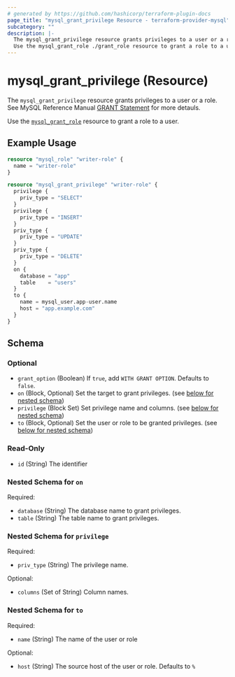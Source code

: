 ```yaml
---
# generated by https://github.com/hashicorp/terraform-plugin-docs
page_title: "mysql_grant_privilege Resource - terraform-provider-mysql"
subcategory: ""
description: |-
  The mysql_grant_privilege resource grants privileges to a user or a role. See MySQL Reference Manual GRANT Statement https://dev.mysql.com/doc/refman/8.0/en/grant.html for more detauls.
  Use the mysql_grant_role ./grant_role resource to grant a role to a user.
---
```


# mysql_grant_privilege (Resource)

The `mysql_grant_privilege` resource grants privileges to a user or a role. See MySQL Reference Manual [GRANT Statement](https://dev.mysql.com/doc/refman/8.0/en/grant.html) for more detauls.

Use the [`mysql_grant_role`](./grant_role) resource to grant a role to a user.

## Example Usage

```terraform
resource "mysql_role" "writer-role" {
  name = "writer-role"
}

resource "mysql_grant_privilege" "writer-role" {
  privilege {
    priv_type = "SELECT"
  }
  privilege {
    priv_type = "INSERT"
  }
  priv_type {
    priv_type = "UPDATE"
  }
  priv_type {
    priv_type = "DELETE"
  }
  on {
    database = "app"
    table    = "users"
  }
  to {
    name = mysql_user.app-user.name
    host = "app.example.com"
  }
}
```

<!-- schema generated by tfplugindocs -->
## Schema

### Optional

- `grant_option` (Boolean) If `true`, add `WITH GRANT OPTION`. Defaults to `false`.
- `on` (Block, Optional) Set the target to grant privileges. (see [below for nested schema](#nestedblock--on))
- `privilege` (Block Set) Set privilege name and columns. (see [below for nested schema](#nestedblock--privilege))
- `to` (Block, Optional) Set the user or role to be granted privileges. (see [below for nested schema](#nestedblock--to))

### Read-Only

- `id` (String) The identifier

<a id="nestedblock--on"></a>
### Nested Schema for `on`

Required:

- `database` (String) The database name to grant privileges.
- `table` (String) The table name to grant privileges.


<a id="nestedblock--privilege"></a>
### Nested Schema for `privilege`

Required:

- `priv_type` (String) The privilege name.

Optional:

- `columns` (Set of String) Column names.


<a id="nestedblock--to"></a>
### Nested Schema for `to`

Required:

- `name` (String) The name of the user or role

Optional:

- `host` (String) The source host of the user or role. Defaults to `%`


